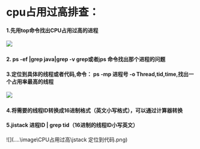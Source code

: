 #  cpu占用过高排查：

####  1.先用top命令找出CPU占用过高的进程

![](..\..\image\CPU占用过高\top命令查看cpu占用.png)

####  2. ps -ef |grep java|grep -v grep或者jps 命令找出那个进程的问题

#### 3.定位到具体的线程或者代码,命令： ps -mp 进程号 -o Thread,tid,time,找出一个占用率最高的线程

![](..\..\image\CPU占用过高\定位到线程.png)

####  4.将需要的线程ID转换成16进制格式（英文小写格式），可以通过计算器转换

####  5.jistack 进程ID | grep tid（16进制的线程ID小写英文）

![](..\..\image\CPU占用过高\jstack 定位到代码.png)

